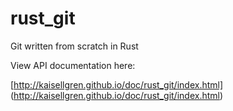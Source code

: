 rust_git
========

Git written from scratch in Rust

View API documentation here:

[http://kaisellgren.github.io/doc/rust_git/index.html] (http://kaisellgren.github.io/doc/rust_git/index.html)
